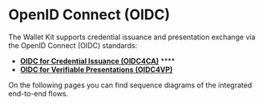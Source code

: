 # OpenID Connect (OIDC)

The Wallet Kit supports credential issuance and presentation exchange via the OpenID Connect (OIDC) standards:

* [**OIDC for Credential Issuance (OIDC4CA)**](https://tlodderstedt.github.io/openid-connect-4-verifiable-credential-issuance-1\_0-01.html) ****&#x20;
* [**OIDC for Verifiable Presentations (OIDC4VP)**](https://openid.net/specs/openid-connect-4-verifiable-presentations-1\_0.html)

On the following pages you can find sequence diagrams of the integrated end-to-end flows.
